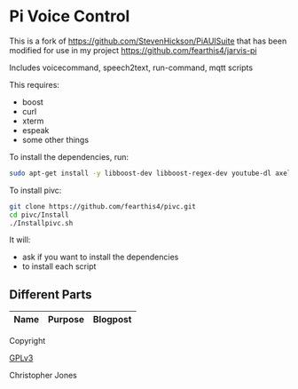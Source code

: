 # Pi Voice Control
This is a fork of https://github.com/StevenHickson/PiAUISuite that has been modified for use in my project https://github.com/fearthis4/jarvis-pi

Includes voicecommand, speech2text, run-command, mqtt scripts

This requires:

* boost
* curl
* xterm
* espeak
* some other things

To install the dependencies, run:
```bash
sudo apt-get install -y libboost-dev libboost-regex-dev youtube-dl axel curl xterm libcurl4-gnutls-dev mpg123 flac sox
```

To install pivc:
```bash
git clone https://github.com/fearthis4/pivc.git
cd pivc/Install
./Installpivc.sh
```

It will:
* ask if you want to install the dependencies
* to install each script

## Different Parts

Name | Purpose | Blogpost
-----|---------|---------


Copyright

[GPLv3](https://tldrlegal.com/license/gnu-general-public-license-v3-(gpl-3))

Christopher Jones

